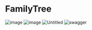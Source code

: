 # FamilyTree
![image](https://github.com/user-attachments/assets/2c8d761a-a9eb-4246-95b0-0c900a2ae188)
![image](https://github.com/user-attachments/assets/108ef091-cc3d-460a-a684-cb9c0bb85555)
![Untitled](https://github.com/user-attachments/assets/3ff52e51-ea23-4bc8-98fe-c205b9045a85)
![swagger](https://github.com/user-attachments/assets/bcf155ad-a64f-4356-b1b0-d42c4ab5dc40)
